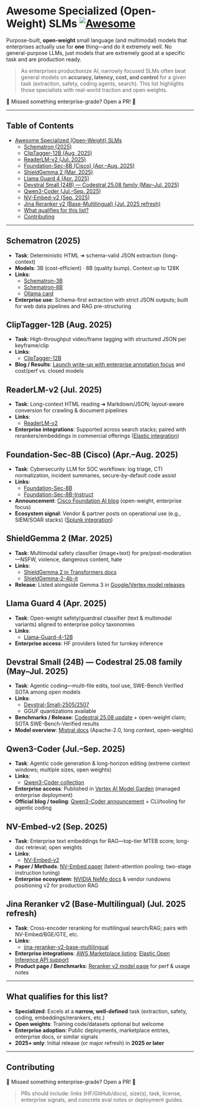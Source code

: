 # Awesome Specialized (Open-Weight) SLMs [![Awesome](https://awesome.re/badge.svg)](https://awesome.re)

Purpose-built, **open-weight** small language (and multimodal) models that enterprises actually use for **one** thing—and do it extremely well. No general-purpose LLMs, just models that are extremely good at a specific task and are production ready.

> As enterprises productionize AI, narrowly focused SLMs often beat general models on **accuracy, latency, cost, and control** for a given task (extraction, safety, coding agents, search). This list highlights those specialists with real-world traction and open weights.

🚧 Missed something enterprise-grade? Open a PR! 🚧

---

## Table of Contents

- [Awesome Specialized (Open-Weight) SLMs](#awesome-specialized-open-weight-slms-)
  - [Schematron (2025)](#schematron-2025)
  - [ClipTagger-12B (Aug. 2025)](#cliptagger-12b-aug-2025)
  - [ReaderLM-v2 (Jul. 2025)](#readerlm-v2-jul-2025)
  - [Foundation-Sec-8B (Cisco) (Apr.–Aug. 2025)](#foundation-sec-8b-cisco-apr-aug-2025)
  - [ShieldGemma 2 (Mar. 2025)](#shieldgemma-2-mar-2025)
  - [Llama Guard 4 (Apr. 2025)](#llama-guard-4-apr-2025)
  - [Devstral Small (24B) — Codestral 25.08 family (May–Jul. 2025)](#devstral-small-24b--codestral-2508-family-may-jul-2025)
  - [Qwen3-Coder (Jul.–Sep. 2025)](#qwen3-coder-jul-sep-2025)
  - [NV-Embed-v2 (Sep. 2025)](#nv-embed-v2-sep-2025)
  - [Jina Reranker v2 (Base-Multilingual) (Jul. 2025 refresh)](#jina-reranker-v2-base-multilingual-jul-2025-refresh)
  - [What qualifies for this list?](#what-qualifies-for-this-list)
  - [Contributing](#contributing)

---

## Schematron (2025)

- **Task**: Deterministic HTML ➜ schema-valid JSON extraction (long-context)
- **Models**: 3B (cost-efficient) · 8B (quality bump). Context up to 128K
- **Links**:
  - [Schematron-3B](https://huggingface.co/inference-net/Schematron-3B)
  - [Schematron-8B](https://huggingface.co/inference-net/Schematron-8B)
  - [Ollama card](https://ollama.com/Inference/Schematron)
- **Enterprise use**: Schema-first extraction with strict JSON outputs; built for web data pipelines and RAG pre-structuring

## ClipTagger-12B (Aug. 2025)

- **Task**: High-throughput video/frame tagging with structured JSON per keyframe/clip
- **Links**:
  - [ClipTagger-12B](https://huggingface.co/inference-net/ClipTagger-12b)
- **Blog / Results**: [Launch write-up with enterprise annotation focus](https://inference.net/blog/cliptagger-12b) and cost/perf vs. closed models

## ReaderLM-v2 (Jul. 2025)

- **Task**: Long-context HTML reading ➜ Markdown/JSON; layout-aware conversion for crawling & document pipelines
- **Links**:
  - [ReaderLM-v2](https://huggingface.co/jinaai/ReaderLM-v2)
- **Enterprise integrations**: Supported across search stacks; paired with rerankers/embeddings in commercial offerings ([Elastic integration](https://www.elastic.co/search-labs/blog/jina-ai-embeddings-rerank-model-open-inference-api))

## Foundation-Sec-8B (Cisco) (Apr.–Aug. 2025)

- **Task**: Cybersecurity LLM for SOC workflows: log triage, CTI normalization, incident summaries, secure-by-default code assist
- **Links**:
  - [Foundation-Sec-8B](https://huggingface.co/fdtn-ai/Foundation-Sec-8B)
  - [Foundation-Sec-8B-Instruct](https://huggingface.co/fdtn-ai/Foundation-Sec-8B-Instruct)
- **Announcement**: [Cisco Foundation AI blog](https://blogs.cisco.com/security/foundation-sec-cisco-foundation-ai-first-open-source-security-model) (open-weight, enterprise focus)
- **Ecosystem signal**: Vendor & partner posts on operational use (e.g., SIEM/SOAR stacks) ([Splunk integration](https://www.splunk.com/en_us/blog/artificial-intelligence/accelerating-security-operations-with-splunk-and-foundation-ai-s-first-open-source-security-model.html))

## ShieldGemma 2 (Mar. 2025)

- **Task**: Multimodal safety classifier (image+text) for pre/post-moderation—NSFW, violence, dangerous content, hate
- **Links**:
  - [ShieldGemma 2 in Transformers docs](https://huggingface.co/docs/transformers/model_doc/shieldgemma2)
  - [ShieldGemma-2-4b-it](https://huggingface.co/google/shieldgemma-2-4b-it)
- **Release**: Listed alongside Gemma 3 in [Google/Vertex model releases](https://cloud.google.com/vertex-ai/generative-ai/docs/release-notes)

## Llama Guard 4 (Apr. 2025)

- **Task**: Open-weight safety/guardrail classifier (text & multimodal variants) aligned to enterprise policy taxonomies
- **Links**:
  - [Llama-Guard-4-12B](https://huggingface.co/meta-llama/Llama-Guard-4-12B)
- **Enterprise access**: HF providers listed for turnkey inference

## Devstral Small (24B) — Codestral 25.08 family (May–Jul. 2025)

- **Task**: Agentic coding—multi-file edits, tool use, SWE-Bench Verified SOTA among open models
- **Links**:
  - [Devstral-Small-2505/2507](https://huggingface.co/mistralai/Devstral-Small-2507)
  - GGUF quantizations available
- **Benchmarks / Release**: [Codestral 25.08 update](https://mistral.ai/news/codestral-25-08) + open-weight claim; SOTA SWE-Bench-Verified results
- **Model overview**: [Mistral docs](https://docs.mistral.ai/getting-started/models/models_overview/) (Apache-2.0, long context, open-weights)

## Qwen3-Coder (Jul.–Sep. 2025)

- **Task**: Agentic code generation & long-horizon editing (extreme context windows; multiple sizes, open weights)
- **Links**:
  - [Qwen3-Coder collection](https://huggingface.co/collections/Qwen/qwen3-coder-687fc861e53c939e52d52d10)
- **Enterprise access**: Published in [Vertex AI Model Garden](https://cloud.google.com/vertex-ai/generative-ai/docs/maas/qwen/qwen3-coder) (managed enterprise deployment)
- **Official blog / tooling**: [Qwen3-Coder announcement](https://qwenlm.github.io/blog/qwen3-coder/) + CLI/tooling for agentic coding

## NV-Embed-v2 (Sep. 2025)

- **Task**: Enterprise text embeddings for RAG—top-tier MTEB score; long-doc retrieval; open weights
- **Links**:
  - [NV-Embed-v2](https://huggingface.co/nvidia/NV-Embed-v2)
- **Paper / Methods**: [NV-Embed paper](https://arxiv.org/html/2405.17428v3) (latent-attention pooling; two-stage instruction tuning)
- **Enterprise ecosystem**: [NVIDIA NeMo docs](https://docs.nvidia.com/nemo/microservices/25.9.0/fine-tune/models/embedding.html) & vendor rundowns positioning v2 for production RAG

## Jina Reranker v2 (Base-Multilingual) (Jul. 2025 refresh)

- **Task**: Cross-encoder reranking for multilingual search/RAG; pairs with NV-Embed/BGE/GTE, etc.
- **Links**:
  - [jina-reranker-v2-base-multilingual](https://huggingface.co/jinaai/jina-reranker-v2-base-multilingual)
- **Enterprise integrations**: [AWS Marketplace listing](https://aws.amazon.com/marketplace/pp/prodview-uencv3yyikiyu); [Elastic Open Inference API support](https://www.elastic.co/search-labs/blog/jina-ai-embeddings-rerank-model-open-inference-api)
- **Product page / Benchmarks**: [Reranker v2 model page](https://jina.ai/reranker/) for perf & usage notes

---

## What qualifies for this list?

- **Specialized**: Excels at a **narrow, well-defined** task (extraction, safety, coding, embeddings/rerankers, etc.)
- **Open weights**: Training code/datasets optional but welcome
- **Enterprise adoption**: Public deployments, marketplace entries, enterprise docs, or similar signals
- **2025+ only**: Initial release (or major refresh) in **2025 or later**

---

## Contributing

🚧 Missed something enterprise-grade? Open a PR! 🚧

> PRs should include: links (HF/GitHub/docs), size(s), task, license, enterprise signals, and concrete eval notes or deployment guides.
